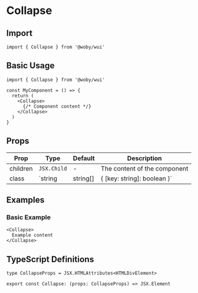 # Collapse

## Import

```tsx
import { Collapse } from '@woby/wui'
```

## Basic Usage

```tsx
import { Collapse } from '@woby/wui'

const MyComponent = () => {
  return (
    <Collapse>
      {/* Component content */}
    </Collapse>
  )
}
```

## Props

| Prop | Type | Default | Description |
|------|------|---------|-------------|
| children | `JSX.Child` | - | The content of the component |
| class | `string | string[] | { [key: string]: boolean }` | - | Additional CSS classes to apply |

## Examples

### Basic Example

```tsx
<Collapse>
  Example content
</Collapse>
```

## TypeScript Definitions

```tsx
type CollapseProps = JSX.HTMLAttributes<HTMLDivElement>

export const Collapse: (props: CollapseProps) => JSX.Element
```
